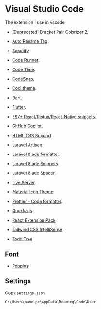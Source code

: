 # Visual Studio Code

The extension I use in vscode

- [[Deprecated] Bracket Pair Colorizer 2](https://marketplace.visualstudio.com/items?itemName=CoenraadS.bracket-pair-colorizer-2).

- [Auto Rename Tag](https://marketplace.visualstudio.com/items?itemName=formulahendry.auto-rename-tag).

- [Beautify](https://marketplace.visualstudio.com/items?itemName=HookyQR.beautify).

- [Code Runner](https://marketplace.visualstudio.com/items?itemName=formulahendry.code-runner).

- [Code Time](https://marketplace.visualstudio.com/items?itemName=softwaredotcom.swdc-vscode).

- [CodeSnap](https://marketplace.visualstudio.com/items?itemName=adpyke.codesnap).

- [Cool theme](https://marketplace.visualstudio.com/items?itemName=DaniAprilyanto.cool-theme).

- [Dart](https://marketplace.visualstudio.com/items?itemName=Dart-Code.dart-code).

- [Flutter](https://marketplace.visualstudio.com/items?itemName=Dart-Code.flutter).

- [ES7+ React/Redux/React-Native snippets](https://marketplace.visualstudio.com/items?itemName=dsznajder.es7-react-js-snippets).

- [GitHub Copilot](https://marketplace.visualstudio.com/items?itemName=GitHub.copilot).

- [HTML CSS Support](https://marketplace.visualstudio.com/items?itemName=ecmel.vscode-html-css).

- [Laravel Artisan](https://marketplace.visualstudio.com/items?itemName=ryannaddy.laravel-artisan).

- [Laravel Blade formatter](https://marketplace.visualstudio.com/items?itemName=shufo.vscode-blade-formatter).

- [Laravel Blade Snippets](https://marketplace.visualstudio.com/items?itemName=onecentlin.laravel-blade).

- [Laravel Blade Spacer](https://marketplace.visualstudio.com/items?itemName=austenc.laravel-blade-spacer).

- [Live Server](https://marketplace.visualstudio.com/items?itemName=ritwickdey.LiveServer).

- [Material Icon Theme](https://marketplace.visualstudio.com/items?itemName=PKief.material-icon-theme).

- [Prettier - Code formatter](https://marketplace.visualstudio.com/items?itemName=esbenp.prettier-vscode).

- [Quokka.js](https://marketplace.visualstudio.com/items?itemName=WallabyJs.quokka-vscode).

- [React Extension Pack](https://marketplace.visualstudio.com/items?itemName=jawandarajbir.react-vscode-extension-pack).

- [Tailwind CSS IntelliSense](https://marketplace.visualstudio.com/items?itemName=bradlc.vscode-tailwindcss).

- [Todo Tree](https://marketplace.visualstudio.com/items?itemName=Gruntfuggly.todo-tree).

## Font

- [Poppins](https://github.com/danisec/vscode/font)

## Settings

Copy `settings.json`

```
C:\Users\name-pc\AppData\Roaming\Code\User
```
